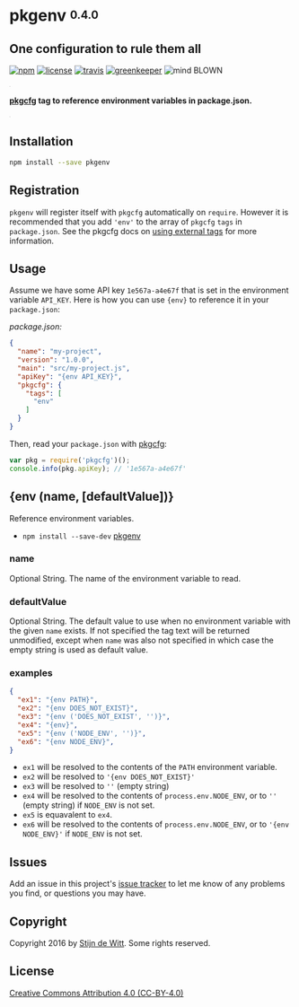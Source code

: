 # pkgenv <sup><sub>0.4.0</sub></sup>
## One configuration to rule them all

[![npm](https://img.shields.io/npm/v/pkgenv.svg?maxAge=2592000)](https://npmjs.com/package/pkgenv)
[![license](https://img.shields.io/npm/l/pkgenv.svg)](https://creativecommons.org/licenses/by/4.0/)
[![travis](https://img.shields.io/travis/Download/pkgenv.svg)](https://travis-ci.org/Download/pkgenv)
[![greenkeeper](https://img.shields.io/david/Download/pkgenv.svg?maxAge=2592000)](https://greenkeeper.io/)
![mind BLOWN](https://img.shields.io/badge/mind-BLOWN-ff69b4.svg)

<sup><sub><sup><sub>.</sub></sup></sub></sup>

**[pkgcfg](https://npmjs.com/package/pkgcfg) tag to reference environment variables in package.json.**

<sup><sub><sup><sub>.</sub></sup></sub></sup>

## Installation
```sh
npm install --save pkgenv
```

## Registration
`pkgenv` will register itself with `pkgcfg` automatically on `require`. However it
is recommended that you add `'env'` to the array of `pkgcfg` `tags` in `package.json`.
See the pkgcfg docs on [using external tags](https://www.npmjs.com/package/pkgcfg#using-external-tags)
for more information.

## Usage
Assume we have some API key `1e567a-a4e67f` that is set in the environment variable
`API_KEY`. Here is how you can use `{env}` to reference it in your `package.json`:

_package.json:_
```json
{
  "name": "my-project",
  "version": "1.0.0",
  "main": "src/my-project.js",
  "apiKey": "{env API_KEY}",
  "pkgcfg": {
    "tags": [
      "env"
    ]
  }
}
```

Then, read your `package.json` with [pkgcfg](https://npmjs.com/package/pkgcfg):
```js
var pkg = require('pkgcfg')();
console.info(pkg.apiKey); // '1e567a-a4e67f'
```

## {env (name, [defaultValue])}
Reference environment variables.
* `npm install --save-dev` [pkgenv](https://www.npmjs.com/package/pkgenv)

### name
Optional String. The name of the environment variable to read.

### defaultValue
Optional String. The default value to use when no environment variable with
the given `name` exists. If not specified the tag text will be returned
unmodified, except when `name` was also not specified in which case the
empty string is used as default value.

### examples
```json
{
  "ex1": "{env PATH}",
  "ex2": "{env DOES_NOT_EXIST}",
  "ex3": "{env ('DOES_NOT_EXIST', '')}",
  "ex4": "{env}",
  "ex5": "{env ('NODE_ENV', '')}",
  "ex6": "{env NODE_ENV}",
}
```
* `ex1` will be resolved to the contents of the `PATH` environment variable.
* `ex2` will be resolved to `'{env DOES_NOT_EXIST}'`
* `ex3` will be resolved to `''` (empty string)
* `ex4` will be resolved to the contents of `process.env.NODE_ENV`,
   or to `''` (empty string) if `NODE_ENV` is not set.
* `ex5` is equavalent to `ex4`.
* `ex6` will be resolved to the contents of `process.env.NODE_ENV`,
   or to `'{env NODE_ENV}'` if `NODE_ENV` is not set.

## Issues
Add an issue in this project's [issue tracker](https://github.com/download/pkgenv/issues)
to let me know of any problems you find, or questions you may have.

## Copyright
Copyright 2016 by [Stijn de Witt](http://StijnDeWitt.com). Some rights reserved.

## License
[Creative Commons Attribution 4.0 (CC-BY-4.0)](https://creativecommons.org/licenses/by/4.0/)
